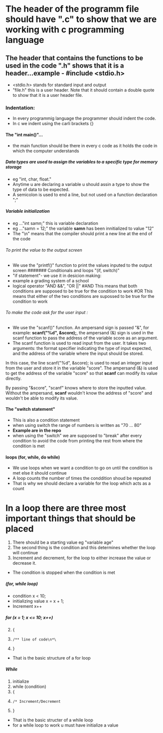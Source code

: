 # The header of the programm file should have ".c" to show that we are working with c programming language
## The header that contains the functions to be used in the code ".h" shows that it is a header...example - #include <stdio.h>
* <stdio.h> stands for standard input and output
* "file.h" this is a user header. Note that it should contain a double quote to show that it is a user header file.
### Indentation:
* In every programmig language the programmer should indent the code.
* In c we indent using the carli brackets {} 
#### The "int main()"... 
* the main function should be there in every c code as it holds the code in which the computer understands
##### Data types are used to assign the variables to a specific type for memory storage
* eg "int, char, float."
* Anytime u are declaring a variable u should assin a type to show the type of data to be expected.
* A semicolon is used to end a line, but not used on a function declaration ";"
##### Variable initialization
* eg ..."int samn;" this is variable declaration
* eg ..."samn = 12;" the variable **samn** has been innitialized to value "12"
* The "\n" means that the compiler should print a new line at the end of the code
###### To print the value to the output screen
* We use the "printf()" function to print the values inputed to the output screen
####### Conditionals and loops "(if, switch)"
* "if statement"- we use it in desicion making:
* example a grading  system of a school
* logical operator "AND &&", "OR ||"
#AND This means that both conditions are supposed to be true for the condition to work
#OR This means that either of the two conditions are supossed to be true for the condition to work
###### To make the code ask for the user input :
* We use the "scanf()" function. An ampersand sign is passed "&", for example: 
**scanf("%d", &score);**, the ampersand (&) sign is used in the scanf function to pass the address of the variable score as an argument.
* The scanf function is used to read input from the user. It takes two arguments: the format specifier indicating the type of input expected, and the address of the variable where the input should be stored.

In this case, the line scanf("%d", &score); is used to read an integer input from the user and store it in the variable "score". The ampersand (&) is used to get the address of the variable "score" so that **scanf** can modify its value directly.

By passing "&score", "scanf" knows where to store the inputted value. Without the ampersand, **scanf** wouldn't know the address of "score" and wouldn't be able to modify its value.
#### The "switch statement"
* This is also a condition statement
* when using switch the range of numbers is written as "70 ... 80"
* **Example are in the repo**
* when using the "switch" we are supposed to "break" after every condition to avoid the code from printing the rest from where the condition is met 
#### loops (for, while, do while)
* We use loops when we want a condition to go on until the condition is met else it should continue
* A loop counts the number of times the conddition shoud be repeated 
* That is why we should declare a variable for the loop which acts as a count
# In a loop there are three most important things that should be placed
1. There should be a starting value eg "variable age"
2. The second thing is the condition and this determines whether the loop will continue
3. Increment and decrement, for the loop to either increase the value or decrease it.
* The condition is stopped when the condition is met
##### (for, while loop)
* condition x < 10;
* initializing value x = x + 1; 
* Increment x++
##### for (x = 1; x <= 10; x++)
2. {
3.     /** line of code\n*\
4. }
* That is the basic structure of a for loop
##### While
1. initialize
2. while (condition)
3. {
4.     /* Increment/Decrement
5. }
* That is the basic structer of a while loop
* for a while loop to work u must have initialize a value

